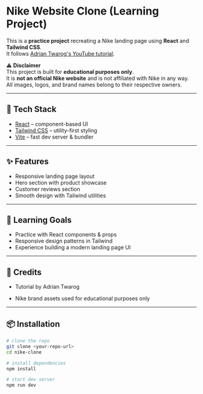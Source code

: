 # Nike Website Clone (Learning Project)

This is a **practice project** recreating a Nike landing page using **React** and **Tailwind CSS**.  
It follows [Adrian Twarog's YouTube tutorial](https://www.youtube.com/watch?v=tS7upsfuxmo&t=616s).  

⚠️ **Disclaimer**  
This project is built for **educational purposes only**.  
It is **not an official Nike website** and is not affiliated with Nike in any way.  
All images, logos, and brand names belong to their respective owners.

---

## 🚀 Tech Stack
- [React](https://reactjs.org/) – component-based UI  
- [Tailwind CSS](https://tailwindcss.com/) – utility-first styling  
- [Vite](https://vitejs.dev/) – fast dev server & bundler  

---

## ✨ Features
-	Responsive landing page layout
-	Hero section with product showcase
-	Customer reviews section
-	Smooth design with Tailwind utilities

 ---
 
## 🎯 Learning Goals
-	Practice with React components & props
-	Responsive design patterns in Tailwind
-	Experience building a modern landing page UI
 
 ---

## 🙏 Credits
-	Tutorial by Adrian Twarog
 
-	Nike brand assets used for educational purposes only

 ---

## 📦 Installation
```bash
# clone the repo
git clone <your-repo-url>
cd nike-clone

# install dependencies
npm install

# start dev server
npm run dev
